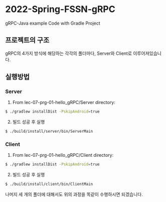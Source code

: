 # 2022-Spring-FSSN-gRPC
gRPC-Java example Code with Gradle Project

## 프로젝트의 구조 

gRPC의 4가지 방식에 해당하는 각각의 폴더마다, Server와 Client로 이루어져있습니다.

## 실행방법

### Server

1. From lec-07-prg-01-hello_gRPC/Server directory:
   
```bash
$ ./gradlew installDist -PskipAndroid=true
```

2. 빌드 성공 후 실행
   
```bash
$ ./build/install/server/bin/ServerMain
```

### Client

1. From lec-07-prg-01-hello_gRPC/Client directory:
   
```bash
$ ./gradlew installDist -PskipAndroid=true
```

2. 빌드 성공 후 실행
   
```bash
$ ./build/install/client/bin/ClientMain
```

나머지 세 개의 폴더에 대해서도 위의 과정을 똑같이 수행하시면 되겠습니다.